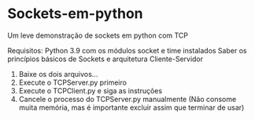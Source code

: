 # Sockets-em-python
Um leve demonstração de sockets em python com TCP

Requisitos:
  Python 3.9 com os módulos socket e time instalados
  Saber os princípios básicos de Sockets e arquitetura Cliente-Servidor
  
1) Baixe os dois arquivos...
2) Execute o TCPServer.py primeiro
3) Execute o TCPClient.py e siga as instruções
4) Cancele o processo do TCPServer.py manualmente (Não consome muita memória, mas é importante excluir assim que terminar de usar)
